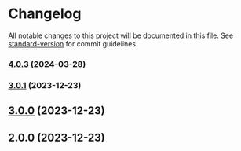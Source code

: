 # Changelog

All notable changes to this project will be documented in this file. See [standard-version](https://github.com/conventional-changelog/standard-version) for commit guidelines.

### [4.0.3](https://github.com/naftalimurgor/wbgl-bridge-sdk/compare/v3.0.1...v4.0.3) (2024-03-28)

### [3.0.1](https://github.com/naftalimurgor/wbgl-bridge-sdk/compare/v3.0.0...v3.0.1) (2023-12-23)

## [3.0.0](https://github.com/naftalimurgor/wbgl-bridge-sdk/compare/v2.0.0...v3.0.0) (2023-12-23)

## 2.0.0 (2023-12-23)
